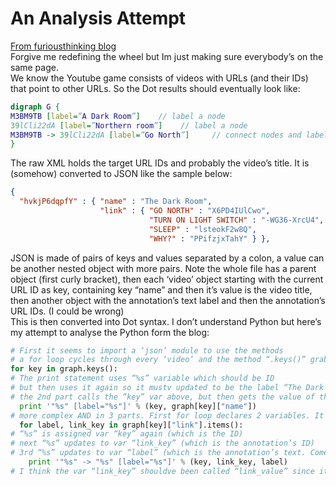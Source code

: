 # An Analysis Attempt
[From furiousthinking blog](http://cian.furiousthinking.org/code/dark/)\
Forgive me redefining the wheel but Im just making sure everybody’s on the same page.\
We know the Youtube game consists of videos with URLs (and their IDs) that point to other URLs. So the Dot results should eventually look like:
```dot
digraph G {
M3BM9TB [label=”A Dark Room”]    // label a node
39lCli22dA [label=”Northern room”]    // label a node
M3BM9TB -> 39lCli22dA [label=”Go North”]     // connect nodes and label the connection
}
```

The raw XML holds the target URL IDs and probably the video’s title. It is (somehow) converted to JSON like the sample below:
```json
{
  "hvkjP6dqpfY" : { "name" : "The Dark Room",
                    "link" : { "GO NORTH" : "X6PD4IUlCwo",
                               "TURN ON LIGHT SWITCH" : "-WG36-XrcU4",
                               "SLEEP" : "lsteokF2w8Q",
                               "WHY?" : "PPifzjxTahY" } },
```

JSON is made of pairs of keys and values separated by a colon, a value can be another nested object with more pairs. Note the whole file has a parent object (first curly bracket), then each ‘video’ object starting with the current URL ID as key, containing key “name” and then it’s value is the video title, then another object with the annotation’s text label and then the annotation’s URL IDs. (I could be wrong)\
This is then converted into Dot syntax. I don’t understand Python but here’s my attempt to analyse the Python form the blog:
```python
# First it seems to import a ‘json’ module to use the methods
# a for loop cycles through every ‘video’ and the method “.keys()” grabs the ID and assigns to variable “key”
for key in graph.keys():
# The print statement uses “%s” variable which should be ID
# but then uses it again so it mustv updated to be the label “The Dark Room”
# the 2nd part calls the “key” var above, but then gets the value of the child JSON key
  print '"%s" [label="%s"]' % (key, graph[key]["name"])
# more complex AND in 3 parts. First for loop declares 2 variables. It assigns the 
  for label, link_key in graph[key]["link"].items():
# “%s” is assigned var “key” again (which is the ID)
# next “%s” updates to var “link_key” (which is the annotation’s ID)
# 3rd “%s” updates to var “label” (which is the annotation’s text. Comes from the inner json key)
    print '"%s" -> "%s" [label="%s"]' % (key, link_key, label)
# I think the var “link_key” shouldve been called “link_value” since it becomes the json value
```
